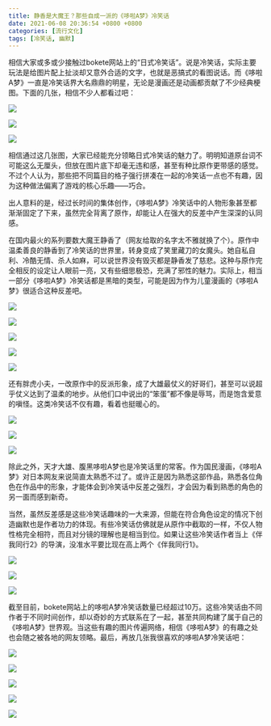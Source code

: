 ```yaml
---
title: 静香是大魔王？那些自成一派的《哆啦A梦》冷笑话
date: 2021-06-08 20:36:54 +0800 +0800
categories: [流行文化]
tags: [冷笑话, 幽默]
---
```



相信大家或多或少接触过bokete网站上的“日式冷笑话”。说是冷笑话，实际主要玩法是给图片配上扯淡却又意外合适的文字，也就是恶搞式的看图说话。而《哆啦A梦》一直是冷笑话界大名鼎鼎的明星，无论是漫画还是动画都贡献了不少经典梗图。下面的几张，相信不少人都看过吧：

![](https://pic1.zhimg.com/80/v2-375c62bf883724611569ec3510e4eaa1_1440w.jpg?source=d16d100b)

![](https://pic1.zhimg.com/80/v2-7c4c0cce6bd2f784abfe6c22c941c4ed_1440w.jpg?source=d16d100b)

![](https://pic1.zhimg.com/80/v2-40adb557edfb2561cb512b954dbb1759_1440w.jpg?source=d16d100b)

相信通过这几张图，大家已经能充分领略日式冷笑话的魅力了。明明知道原台词不可能这么无厘头，但放在图片底下却毫无违和感，甚至有种比原作更带感的感觉。不过个人认为，那些把不同篇目的格子强行拼凑在一起的冷笑话一点也不有趣，因为这种做法偏离了游戏的核心乐趣——巧合。
<br/>

出人意料的是，经过长时间的集体创作，《哆啦A梦》冷笑话中的人物形象甚至都渐渐固定了下来，虽然完全背离了原作，却能让人在强大的反差中产生深深的认同感。

在国内最火的系列要数大魔王静香了（网友给取的名字太不雅就换了个）。原作中温柔善良的静香到了冷笑话的世界里，转身变成了笑里藏刀的女魔头。她自私自利、冷酷无情、杀人如麻，可以说世界没有毁灭都是静香发了慈悲。这种与原作完全相反的设定让人眼前一亮，又有些细思极恐，充满了邪性的魅力。实际上，相当一部分《哆啦A梦》冷笑话都是黑暗的类型，可能是因为作为儿童漫画的《哆啦A梦》很适合这种反差吧。

![](https://pic1.zhimg.com/80/v2-22458203dc4d2cc58133b66f6e2369f7_1440w.jpg?source=d16d100b)

![](https://pica.zhimg.com/80/v2-7318c15eb18a2c33f75776ac97e0663d_1440w.jpg?source=d16d100b)

![](https://pica.zhimg.com/80/v2-b0b3ec3b3ce8aa2028747211c0419440_1440w.jpg?source=d16d100b)

![](https://picx.zhimg.com/80/v2-5ac208d6ce87ba12e652ab881091445a_1440w.jpg?source=d16d100b)

![](https://pic1.zhimg.com/80/v2-a1abe69063cb3be94a57e80b3a1e7fe7_1440w.jpg?source=d16d100b)

还有胖虎小夫，一改原作中的反派形象，成了大雄最仗义的好哥们，甚至可以说超乎仗义达到了温柔的地步。从他们口中说出的“笨蛋”都不像是辱骂，而是饱含爱意的嗔怪。这类冷笑话不仅有趣，看着也挺暖心的。

![](https://pica.zhimg.com/80/v2-61121e72f0be26b463b387b8bdd971ab_1440w.jpg?source=d16d100b)

![](https://picx.zhimg.com/80/v2-0e440cd66c47c58c983110d35c6f1157_1440w.jpg?source=d16d100b)

![](https://pic1.zhimg.com/80/v2-636e2dc82d6f21c8957c79cc14ad73c0_1440w.jpg?source=d16d100b)

除此之外，天才大雄、腹黑哆啦A梦也是冷笑话里的常客。作为国民漫画，《哆啦A梦》对日本网友来说简直太熟悉不过了。或许正是因为熟悉这部作品，熟悉各位角色在作品中的形象，才能体会到冷笑话中反差之强烈，才会因为看到熟悉的角色的另一面而感到新奇。
<br/>

当然，虽然反差感是这些冷笑话趣味的一大来源，但能在符合角色设定的情况下创造幽默也是作者功力的体现。有些冷笑话仿佛就是从原作中截取的一样，不仅人物性格完全相符，而且对分镜的理解也是相当到位。如果让这些冷笑话作者当上《伴我同行2》的导演，没准水平要比现在高上两个《伴我同行1》。

![](https://picx.zhimg.com/80/v2-442875083a76c3796af00edec434a180_1440w.jpg?source=d16d100b)

![](https://picx.zhimg.com/80/v2-b00f4bdf9a64dcb74212fdace576e6ff_1440w.jpg?source=d16d100b)

![](https://picx.zhimg.com/80/v2-c9815d5c4308116e143253d036a2b2eb_1440w.jpg?source=d16d100b)
<br/>

截至目前，bokete网站上的哆啦A梦冷笑话数量已经超过10万。这些冷笑话由不同作者于不同时间创作，却以奇妙的方式联系在了一起，甚至共同构建了属于自己的《哆啦A梦》世界观。当这些有趣的图片传遍网络，相信《哆啦A梦》的有趣之处也会随之被各地的网友领略。最后，再放几张我很喜欢的哆啦A梦冷笑话吧：

![](https://pic1.zhimg.com/80/v2-d32282eeeb7aecedd8631ec46462968e_1440w.jpg?source=d16d100b)

![](https://picx.zhimg.com/80/v2-0402512f1536c60cf00f668142a294a1_1440w.jpg?source=d16d100b)

![](https://pica.zhimg.com/80/v2-c5b7bf4cc3b1ca245b00d3f8162783bc_1440w.jpg?source=d16d100b)

![](https://pica.zhimg.com/80/v2-d1cf1f32fc24250ccf2b9de7c8a7cfb2_1440w.jpg?source=d16d100b)

![](https://pic1.zhimg.com/80/v2-e74b1c5ef036cf8b5597c8abe684c598_1440w.jpg?source=d16d100b)